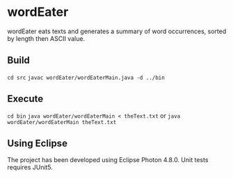 # wordEater
wordEater eats texts and generates a summary of word occurrences, sorted by length then ASCII value.

## Build
`cd src`
`javac wordEater/wordEaterMain.java -d ../bin`

## Execute
`cd bin`
`java wordEater/wordEaterMain < theText.txt`
or
`java wordEater/wordEaterMain theText.txt`

## Using Eclipse
The project has been developed using Eclipse Photon 4.8.0.
Unit tests requires JUnit5.
